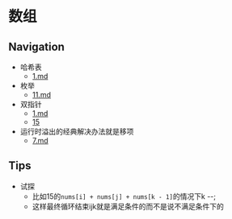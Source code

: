 # 数组

## Navigation

- 哈希表
    - [1.md](./1.md)
- 枚举
    - [11.md](./11.md) 
- 双指针
    - [1.md](./1.md)
    - [15](./15.md)
- 运行时溢出的经典解决办法就是移项
    - [7.md](./7.md)

## Tips

- 试探
    - 比如15的`nums[i] + nums[j] + nums[k - 1]`的情况下k --;
    - 这样最终循环结束ijk就是满足条件的而不是说不满足条件下的
